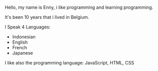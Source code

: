 Hello, my name is Enny, i like programming and learning programming.

It's been 10 years that i lived in Belgium.

I Speak 4 Languages:

- Indonesian
- English
- French
- Japanese

I like also the programming language: JavaScript, HTML, CSS
